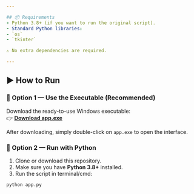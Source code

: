 ```yaml
---

## 📦 Requirements
- Python 3.8+ (if you want to run the original script).  
- Standard Python libraries:
- `os`
- `tkinter`

⚠️ No extra dependencies are required.

---
```


## ▶️ How to Run

### 🔹 Option 1 — Use the Executable (Recommended)

Download the ready-to-use Windows executable:  
👉 [**Download app.exe**](https://www.dropbox.com/scl/fi/q7q1mtio9ds7ubcr19sfe/app.exe?rlkey=n04wlszw70iv9in0hoire7ves&st=fpb96ild&dl=0)

After downloading, simply double-click on `app.exe` to open the interface.

### 🔹 Option 2 — Run with Python

1. Clone or download this repository.
2. Make sure you have **Python 3.8+** installed.
3. Run the script in terminal/cmd:

```bash
python app.py
```
